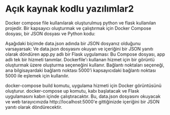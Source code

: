 # Açık kaynak kodlu yazılımlar2
Docker compose file kullanılarak oluşturulmuş python ve flask kullanılan projedir.
Bir kapsayıcı oluşturmak ve çalıştırmak için Docker Compose dosyası, bir JSON dosyası ve Python kodu:

Aşağıdaki biçimde data.json adında bir JSON dosyanız olduğunu varsayarsak:
Ve data.json dosyasını okuyan ve içeriğini bir JSON yanıtı olarak döndüren app.py adlı bir Flask uygulaması:
Bu Compose dosyası, app adlı tek bir hizmeti tanımlar. Dockerfile'ı kullanan hizmet için bir görüntü oluşturmak üzere oluşturma seçeneğini kullanır. Bağlantı noktaları seçeneği, ana bilgisayardaki bağlantı noktası 5000'i kapsayıcıdaki bağlantı noktası 5000 ile eşlemek için kullanılır.

docker-compose build komutu, uygulama hizmeti için Docker görüntüsünü oluşturur. docker-compose up komutu, kabı başlatacak ve Flask uygulamasını kabın içinde çalıştıracaktır. Bu, data.json dosyasını okuyacak ve web tarayıcınızda http://localhost:5000'e gittiğinizde içeriğini bir JSON yanıtı olarak döndürecektir.
